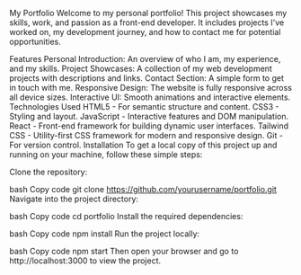 My Portfolio
Welcome to my personal portfolio! This project showcases my skills, work, and passion as a front-end developer. It includes projects I've worked on, my development journey, and how to contact me for potential opportunities.

Features
Personal Introduction: An overview of who I am, my experience, and my skills.
Project Showcases: A collection of my web development projects with descriptions and links.
Contact Section: A simple form to get in touch with me.
Responsive Design: The website is fully responsive across all device sizes.
Interactive UI: Smooth animations and interactive elements.
Technologies Used
HTML5 - For semantic structure and content.
CSS3 - Styling and layout.
JavaScript - Interactive features and DOM manipulation.
React - Front-end framework for building dynamic user interfaces.
Tailwind CSS - Utility-first CSS framework for modern and responsive design.
Git - For version control.
Installation
To get a local copy of this project up and running on your machine, follow these simple steps:

Clone the repository:

bash
Copy code
git clone https://github.com/yourusername/portfolio.git
Navigate into the project directory:

bash
Copy code
cd portfolio
Install the required dependencies:

bash
Copy code
npm install
Run the project locally:

bash
Copy code
npm start
Then open your browser and go to http://localhost:3000 to view the project.
